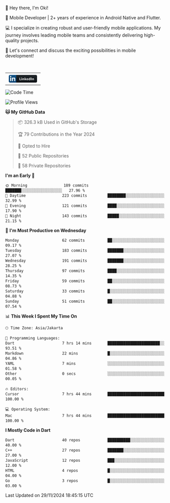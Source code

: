 <p>
 👋 Hey there, I'm Oki!

🚀 Mobile Developer | 2+ years of experience in Android Native and Flutter.

💻 I specialize in creating robust and user-friendly mobile applications. My journey involves leading mobile teams and consistently delivering high-quality projects.

🔗 Let's connect and discuss the exciting possibilities in mobile development!

<br>

<table style="border:none; border-collapse:collapse; cellspacing:0; cellpadding:0">
    <tr>
        <td>
           <a href="https://www.linkedin.com/in/oki-6ba305173/" target="_blank">
              <img src="https://github.com/inisialkey/inisialkey/blob/main/assets/linkedin.svg" alt="LinkedIn" style="vertical-align:top; margin:4px" height=24>
          </a>
        </td>
    </tr>
</table>

<!-- <br>

<!--START_SECTION:waka-->
![Code Time](http://img.shields.io/badge/Code%20Time-861%20hrs%2054%20mins-blue)

![Profile Views](http://img.shields.io/badge/Profile%20Views-33-blue)

**🐱 My GitHub Data** 

> 📦 326.3 kB Used in GitHub's Storage 
 > 
> 🏆 79 Contributions in the Year 2024
 > 
> 💼 Opted to Hire
 > 
> 📜 52 Public Repositories 
 > 
> 🔑 58 Private Repositories 
 > 
**I'm an Early 🐤** 

```text
🌞 Morning                189 commits         ███████░░░░░░░░░░░░░░░░░░   27.96 % 
🌆 Daytime                223 commits         ████████░░░░░░░░░░░░░░░░░   32.99 % 
🌃 Evening                121 commits         ████░░░░░░░░░░░░░░░░░░░░░   17.90 % 
🌙 Night                  143 commits         █████░░░░░░░░░░░░░░░░░░░░   21.15 % 
```
📅 **I'm Most Productive on Wednesday** 

```text
Monday                   62 commits          ██░░░░░░░░░░░░░░░░░░░░░░░   09.17 % 
Tuesday                  183 commits         ███████░░░░░░░░░░░░░░░░░░   27.07 % 
Wednesday                191 commits         ███████░░░░░░░░░░░░░░░░░░   28.25 % 
Thursday                 97 commits          ████░░░░░░░░░░░░░░░░░░░░░   14.35 % 
Friday                   59 commits          ██░░░░░░░░░░░░░░░░░░░░░░░   08.73 % 
Saturday                 33 commits          █░░░░░░░░░░░░░░░░░░░░░░░░   04.88 % 
Sunday                   51 commits          ██░░░░░░░░░░░░░░░░░░░░░░░   07.54 % 
```


📊 **This Week I Spent My Time On** 

```text
🕑︎ Time Zone: Asia/Jakarta

💬 Programming Languages: 
Dart                     7 hrs 14 mins       ███████████████████████░░   93.51 % 
Markdown                 22 mins             █░░░░░░░░░░░░░░░░░░░░░░░░   04.86 % 
YAML                     7 mins              ░░░░░░░░░░░░░░░░░░░░░░░░░   01.58 % 
Other                    0 secs              ░░░░░░░░░░░░░░░░░░░░░░░░░   00.05 % 

🔥 Editors: 
Cursor                   7 hrs 44 mins       █████████████████████████   100.00 % 

💻 Operating System: 
Mac                      7 hrs 44 mins       █████████████████████████   100.00 % 
```

**I Mostly Code in Dart** 

```text
Dart                     40 repos            ██████████░░░░░░░░░░░░░░░   40.00 % 
C++                      27 repos            ███████░░░░░░░░░░░░░░░░░░   27.00 % 
JavaScript               12 repos            ███░░░░░░░░░░░░░░░░░░░░░░   12.00 % 
HTML                     4 repos             █░░░░░░░░░░░░░░░░░░░░░░░░   04.00 % 
Go                       3 repos             █░░░░░░░░░░░░░░░░░░░░░░░░   03.00 % 
```




 Last Updated on 29/11/2024 18:45:15 UTC
<!--END_SECTION:waka-->